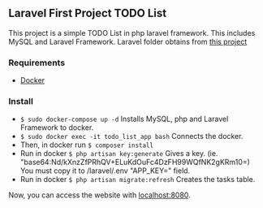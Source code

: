 ## Laravel First Project TODO List

This project is a simple TODO List in php laravel framework. This includes MySQL and Laravel Framework. Laravel folder obtains from [this project](https://github.com/laravel/laravel) 

 ### Requirements
 - [Docker](https://docs.docker.com/)

 ### Install
- `$ sudo docker-compose up -d` Installs MySQL, php and Laravel Framework to docker.
- `$ sudo docker exec -it todo_list_app bash` Connects the docker.
- Then, in docker run `$ composer install`
- Run in docker `$ php artisan key:generate` Gives a key. (ie. "base64:Nd/kXnzZfPRhQV+ELuKdOuFc4DzFH99WQfNK2gKRm10=) You must copy it to /laravel/.env "APP_KEY=" field.
- Run in docker `$ php artisan migrate:refresh` Creates the tasks table.

Now, you can access the website with [localhost:8080](http://localhost:8080).
